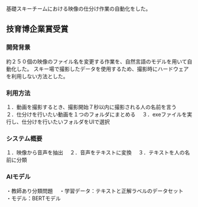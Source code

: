 基礎スキーチームにおける映像の仕分け作業の自動化をした。  
## 技育博企業賞受賞



### 開発背景

約２５０個の映像のファイル名を変更する作業を、自然言語のモデルを用いて自動化した。
スキー場で撮影したデータを使用するため、撮影時にハードウェアを利用しない方法とした。

### 利用方法

１．動画を撮影するとき、撮影開始７秒以内に撮影される人の名前を言う　
２．仕分けを行いたい動画を１つのフォルダにまとめる　
３．exeファイルを実行し、仕分けを行いたいフォルダをUIで選択

### システム概要

１．映像から音声を抽出　
２．音声をテキストに変換　
３．テキストを人の名前に分類

### AIモデル

・教師あり分類問題　
・学習データ：テキストと正解ラベルのデータセット　
・モデル：BERTモデル
